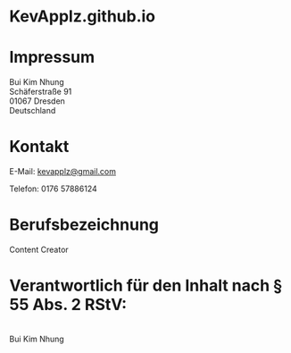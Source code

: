 # KevApplz.github.io
<!DOCTYPE html>
<html lang="de">
<head>
  <meta charset="UTF-8">
  
</head>
<body>
  <h1>Impressum</h1>
  <p>Bui Kim Nhung<br>
  Schäferstraße 91<br>
  01067 Dresden<br>
  Deutschland</p>
<h1> Kontakt</h1>
  <p>E-Mail: <a
 href="mailto:kevapplz@gmail.com">kevapplz@gmail.com </a></p> 
    Telefon: 0176 57886124</p>
<h1> Berufsbezeichnung</h1>
  <p>Content Creator </p>
  <p><h1>Verantwortlich für den Inhalt nach § 55 Abs. 2 RStV:</h1><br>
  Bui Kim Nhung<br>
  </p>
</body>
</html>
